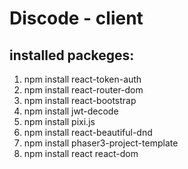 # Discode - client

## installed packeges:

1. npm install react-token-auth
2. npm install react-router-dom
3. npm install react-bootstrap
4. npm install jwt-decode
5. npm install pixi.js
6. npm install react-beautiful-dnd
7. npm install phaser3-project-template
8. npm install react react-dom

